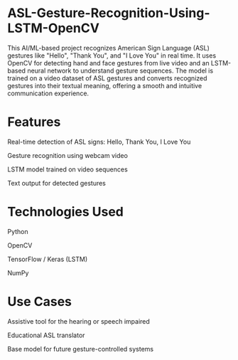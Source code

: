 # ASL-Gesture-Recognition-Using-LSTM-OpenCV
This AI/ML-based project recognizes American Sign Language (ASL) gestures like "Hello", "Thank You", and "I Love You" in real time. It uses OpenCV for detecting hand and face gestures from live video and an LSTM-based neural network to understand gesture sequences. The model is trained on a video dataset of ASL gestures and converts recognized gestures into their textual meaning, offering a smooth and intuitive communication experience.

# Features
Real-time detection of ASL signs: Hello, Thank You, I Love You

Gesture recognition using webcam video

LSTM model trained on video sequences

Text output for detected gestures

# Technologies Used
Python

OpenCV

TensorFlow / Keras (LSTM)

NumPy

# Use Cases
Assistive tool for the hearing or speech impaired

Educational ASL translator

Base model for future gesture-controlled systems
